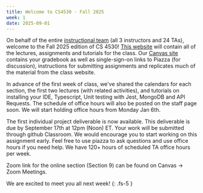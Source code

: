 ```yaml
---
title: Welcome to CS4530 - Fall 2025 
week: 1
date: 2025-09-01
---
```


On behalf of the entire [instructional team](https://neu-se.github.io/CS4530-Fall-2025/staff) (all 3 instructors and 24 TAs), welcome to the Fall 2025 edition of CS 4530! [This website](https://neu-se.github.io/CS4530-Fall-2025/) will contain all of the lectures, assignments and tutorials for the class. Our [Canvas site](https://northeastern.instructure.com/courses/225864) contains your gradebook as well as single-sign-on links to Piazza (for discussion), instructions for submitting assignments and replicates much of the material from the class website.

In advance of the first week of class, we've shared the calendars for each section, the first two lectures (with related activities), and tutorials on installing your IDE, Typescript, Unit testing with Jest, MongoDB and API Requests. The schedule of office hours will also be posted on the staff page soon. We will start holding office hours from Monday Jan 6th. 

The first individual project deliverable is now available. This deliverable is due by September 17th at 12pm (Noon) ET. Your work will be submitted through github Classroom. We would encourage you to start working on this assignment early. Feel free to use piazza to ask questions and use office hours if you need help. We have 120+ hours of scheduled TA office hours per week.

Zoom link for the online section (Section 9) can be found on Canvas -> Zoom Meetings.

We are excited to meet you all next week!
{: .fs-5 }
